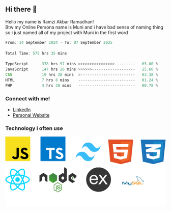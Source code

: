 ## Hi there 👋
Hello my name is Ramzi Akbar Ramadhan!\
Btw my Online Persona name is Muni and i have bad sense of naming thing so i just named all of my project with Muni in the first word
<!--START_SECTION:Muni-->

```Javascript
From: 14 September 2024 - To: 07 September 2025

Total Time: 575 hrs 35 mins

TypeScript      378 hrs 57 mins >>>>>>>>>>>>>>>>---------   65.80 %
JavaScript      147 hrs 26 mins >>>>>>-------------------   25.60 %
CSS             19 hrs 28 mins  >------------------------   03.38 %
HTML            7 hrs 8 mins    -------------------------   01.24 %
PHP             4 hrs 28 mins   -------------------------   00.78 %
```

<!--END_SECTION:Muni-->
### Connect with me!
* [LinkedIn](https://www.linkedin.com/in/ramzi-akbar-ramadhan-b8b05a243/)
* [Personal Website](https://www.muniporto.my.id/)
### Technology i often use
![Technology List](assets/techlist.png)
